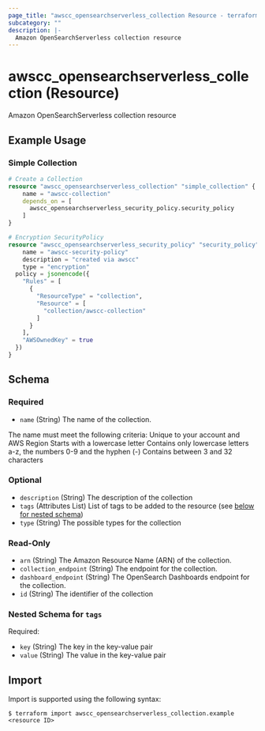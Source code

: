 ```yaml
---
page_title: "awscc_opensearchserverless_collection Resource - terraform-provider-awscc"
subcategory: ""
description: |-
  Amazon OpenSearchServerless collection resource
---
```


# awscc_opensearchserverless_collection (Resource)

Amazon OpenSearchServerless collection resource

## Example Usage

### Simple Collection
```terraform
# Create a Collection
resource "awscc_opensearchserverless_collection" "simple_collection" {
    name = "awscc-collection"
    depends_on = [
      awscc_opensearchserverless_security_policy.security_policy
    ]
}

# Encryption SecurityPolicy
resource "awscc_opensearchserverless_security_policy" "security_policy" {
    name = "awscc-security-policy"
    description = "created via awscc"
    type = "encryption"
  policy = jsonencode({
    "Rules" = [
      {
        "ResourceType" = "collection",
        "Resource" = [
          "collection/awscc-collection"
        ]
      }
    ],
    "AWSOwnedKey" = true
  })
}
```

<!-- schema generated by tfplugindocs -->
## Schema

### Required

- `name` (String) The name of the collection.

The name must meet the following criteria:
Unique to your account and AWS Region
Starts with a lowercase letter
Contains only lowercase letters a-z, the numbers 0-9 and the hyphen (-)
Contains between 3 and 32 characters

### Optional

- `description` (String) The description of the collection
- `tags` (Attributes List) List of tags to be added to the resource (see [below for nested schema](#nestedatt--tags))
- `type` (String) The possible types for the collection

### Read-Only

- `arn` (String) The Amazon Resource Name (ARN) of the collection.
- `collection_endpoint` (String) The endpoint for the collection.
- `dashboard_endpoint` (String) The OpenSearch Dashboards endpoint for the collection.
- `id` (String) The identifier of the collection

<a id="nestedatt--tags"></a>
### Nested Schema for `tags`

Required:

- `key` (String) The key in the key-value pair
- `value` (String) The value in the key-value pair

## Import

Import is supported using the following syntax:

```shell
$ terraform import awscc_opensearchserverless_collection.example <resource ID>
```